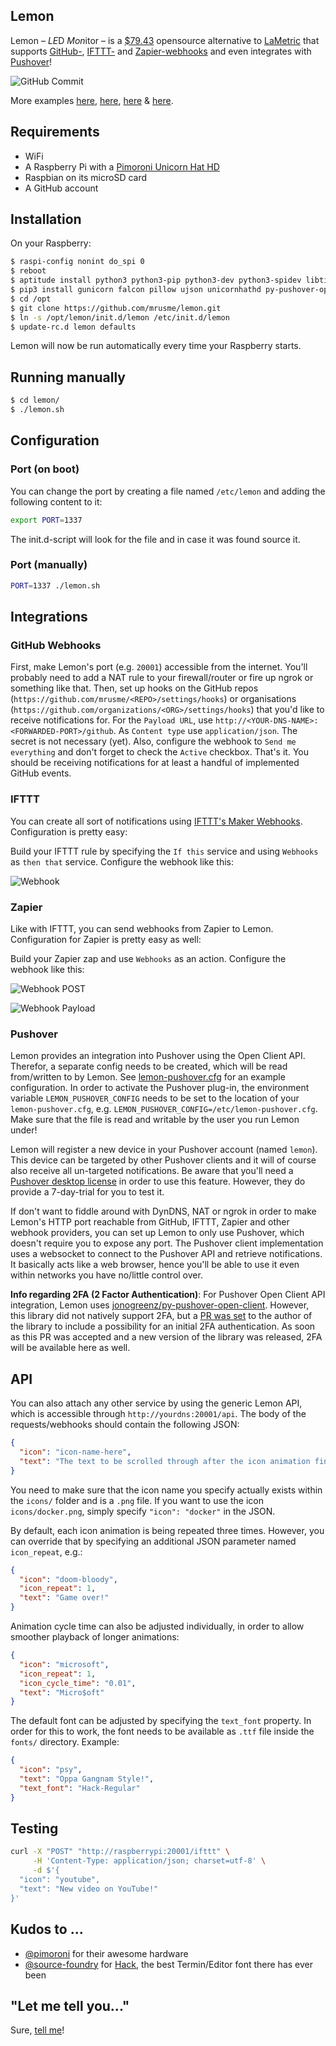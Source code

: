 Lemon
-----

Lemon – *LE*D *Mon*itor – is a [$79.43](docs/pimoroni-shop.md) opensource alternative to [LaMetric](https://lametric.com) that supports [GitHub-](https://developer.github.com/webhooks/), [IFTTT-](https://ifttt.com/maker_webhooks) and [Zapier-webhooks](https://zapier.com/apps/webhook/) and even integrates with [Pushover](https://pushover.net)!

![GitHub Commit](docs/github-commit.gif)

More examples [here](docs/github-dockerci.md), [here](docs/github-fork.md), [here](docs/ifttt-twitter.md) & [here](docs/pushover.md).

## Requirements

- WiFi
- A Raspberry Pi with a [Pimoroni Unicorn Hat HD](https://shop.pimoroni.de/products/unicorn-hat-hd)
- Raspbian on its microSD card
- A GitHub account

## Installation

On your Raspberry:

```bash
$ raspi-config nonint do_spi 0
$ reboot
$ aptitude install python3 python3-pip python3-dev python3-spidev libtiff5-dev libjpeg-dev zlib1g-dev libfreetype6-dev liblcms2-dev libwebp-dev libharfbuzz-dev libfribidi-dev tcl8.6-dev tk8.6-dev python-tk
$ pip3 install gunicorn falcon pillow ujson unicornhathd py-pushover-open-client
$ cd /opt
$ git clone https://github.com/mrusme/lemon.git
$ ln -s /opt/lemon/init.d/lemon /etc/init.d/lemon
$ update-rc.d lemon defaults
```

Lemon will now be run automatically every time your Raspberry starts.

## Running manually

```bash
$ cd lemon/
$ ./lemon.sh
```

## Configuration

### Port (on boot)

You can change the port by creating a file named `/etc/lemon` and adding the following content to it:

```bash
export PORT=1337
```

The init.d-script will look for the file and in case it was found source it.

### Port (manually)

```bash
PORT=1337 ./lemon.sh
```

## Integrations

### GitHub Webhooks

First, make Lemon's port (e.g. `20001`) accessible from the internet. You'll probably need to add a NAT rule to your firewall/router or fire up ngrok or something like that.
Then, set up hooks on the GitHub repos (`https://github.com/mrusme/<REPO>/settings/hooks`) or organisations (`https://github.com/organizations/<ORG>/settings/hooks`) that you'd like to receive notifications for. 
For the `Payload URL`, use `http://<YOUR-DNS-NAME>:<FORWARDED-PORT>/github`. As `Content type` use `application/json`. The secret is not necessary (yet). Also, configure the webhook to `Send me everything` and don't forget to check the `Active` checkbox.
That's it. You should be receiving notifications for at least a handful of implemented GitHub events.

### IFTTT

You can create all sort of notifications using [IFTTT's Maker Webhooks](https://ifttt.com/maker_webhooks). Configuration is pretty easy:

Build your IFTTT rule by specifying the `If this` service and using `Webhooks` as `then that` service. Configure the webhook like this:

![Webhook](docs/ifttt-make_a_web_request.png)

### Zapier

Like with IFTTT, you can send webhooks from Zapier to Lemon. Configuration for Zapier is pretty easy as well:

Build your Zapier zap and use `Webhooks` as an action. Configure the webhook like this:

![Webhook POST](docs/zapier-webhook-01.png)

![Webhook Payload](docs/zapier-webhook-02.png)

### Pushover

Lemon provides an integration into Pushover using the Open Client API. Therefor, a separate config needs to be created, which will be read from/written to by Lemon. See [lemon-pushover.cfg](lemon-pushover.cfg) for an example configuration. In order to activate the Pushover plug-in, the environment variable `LEMON_PUSHOVER_CONFIG` needs to be set to the location of your `lemon-pushover.cfg`, e.g. `LEMON_PUSHOVER_CONFIG=/etc/lemon-pushover.cfg`. Make sure that the file is read and writable by the user you run Lemon under!

Lemon will register a new device in your Pushover account (named `lemon`). This device can be targeted by other Pushover clients and it will of course also receive all un-targeted notifications. Be aware that you'll need a [Pushover desktop license](https://pushover.net/clients) in order to use this feature. However, they do provide a 7-day-trial for you to test it.

If don't want to fiddle around with DynDNS, NAT or ngrok in order to make Lemon's HTTP port reachable from GitHub, IFTTT, Zapier and other webhook providers, you can set up Lemon to only use Pushover, which doesn't require you to expose any port. The Pushover client implementation uses a websocket to connect to the Pushover API and retrieve notifications. It basically acts like a web browser, hence you'll be able to use it even within networks you have no/little control over.

**Info regarding 2FA (2 Factor Authentication)**: For Pushover Open Client API integration, Lemon uses [jonogreenz/py-pushover-open-client](https://github.com/jonogreenz/py-pushover-open-client/). However, this library did not natively support 2FA, but a [PR was set](https://github.com/jonogreenz/py-pushover-open-client/pull/6) to the author of the library to include a possibility for an initial 2FA authentication. As soon as this PR was accepted and a new version of the library was released, 2FA will be available here as well.

## API

You can also attach any other service by using the generic Lemon API, which is accessible through `http://yourdns:20001/api`. The body of the requests/webhooks should contain the following JSON:

```json
{ 
  "icon": "icon-name-here",
  "text": "The text to be scrolled through after the icon animation finished"
}
```

You need to make sure that the icon name you specify actually exists within the `icons/` folder and is a `.png` file. If you want to use the icon `icons/docker.png`, simply specify `"icon": "docker"` in the JSON.

By default, each icon animation is being repeated three times. However, you can override that by specifying an additional JSON parameter named `icon_repeat`, e.g.:

```json
{ 
  "icon": "doom-bloody",
  "icon_repeat": 1,
  "text": "Game over!"
}
```

Animation cycle time can also be adjusted individually, in order to allow smoother playback of longer animations:

```json
{ 
  "icon": "microsoft",
  "icon_repeat": 1,
  "icon_cycle_time": "0.01",
  "text": "Micro$oft"
}
```

The default font can be adjusted by specifying the `text_font` property. In order for this to work, the font needs to be available as `.ttf` file inside the `fonts/` directory. Example:

```json
{ 
  "icon": "psy",
  "text": "Oppa Gangnam Style!",
  "text_font": "Hack-Regular"
}
```

## Testing

```bash
curl -X "POST" "http://raspberrypi:20001/ifttt" \
     -H 'Content-Type: application/json; charset=utf-8' \
     -d $'{
  "icon": "youtube",
  "text": "New video on YouTube!"
}'
```

## Kudos to ...

- [@pimoroni](https://github.com/pimoroni) for their awesome hardware
- [@source-foundry](https://github.com/source-foundry) for [Hack](https://github.com/source-foundry/Hack), the best Termin/Editor font there has ever been

## "Let me tell you..."

Sure, [tell me](https://twitter.com/intent/tweet?text=@mrusme%20regarding%20Lemon,%20let%20me%20tell%20you%20that...)!
